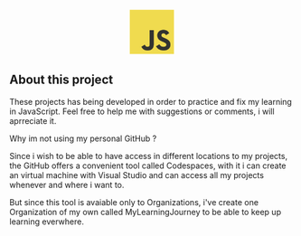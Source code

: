 <div id="logo" align="center">
    <img src="https://github.com/devicons/devicon/blob/master/icons/javascript/javascript-original.svg" title="JavaScript" alt="JavaScript" width="80" height="80"/>
</div>
<div id="about">
  <h2>About this project </h2>
  <p>These projects has being developed in order to practice and fix my learning in JavaScript. Feel free to help me with suggestions or comments, i will aprreciate it.</p>
  <p>Why im not using my personal GitHub ?</p>
  <p>Since i wish to be able to have access in different locations to my projects, the GitHub offers a convenient tool called Codespaces, with it i can create an virtual machine with Visual Studio and can access all my projects whenever and where i want to.</p>
  <p>But since this tool is avaiable only to Organizations, i've create one Organization of my own called MyLearningJourney to be able to keep up learning everwhere. </p>
</div>
